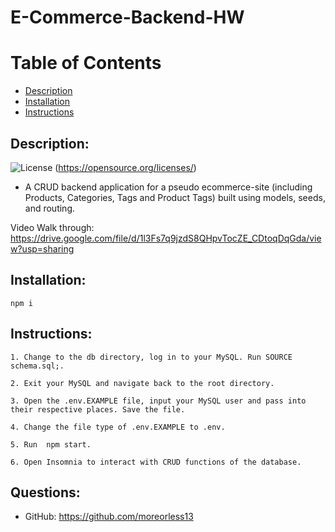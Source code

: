 # E-Commerce-Backend-HW


# Table of Contents

- [Description](#Description)
- [Installation](#Installation)
- [Instructions](#Instructions)


    
## Description:

![License](https://img.shields.io/badge/License--blue.svg) (https://opensource.org/licenses/)


* A CRUD backend application for a pseudo ecommerce-site (including Products, Categories, Tags and Product Tags) built using models, seeds, and routing. 

Video Walk through: https://drive.google.com/file/d/1l3Fs7q9jzdS8QHpvTocZE_CDtoqDqGda/view?usp=sharing
    
## Installation:
```
npm i
```
## Instructions:
```
1. Change to the db directory, log in to your MySQL. Run SOURCE schema.sql;. 

2. Exit your MySQL and navigate back to the root directory. 

3. Open the .env.EXAMPLE file, input your MySQL user and pass into their respective places. Save the file.

4. Change the file type of .env.EXAMPLE to .env.

5. Run  npm start. 

6. Open Insomnia to interact with CRUD functions of the database. 
```
     
## Questions:

* GitHub: https://github.com/moreorless13
